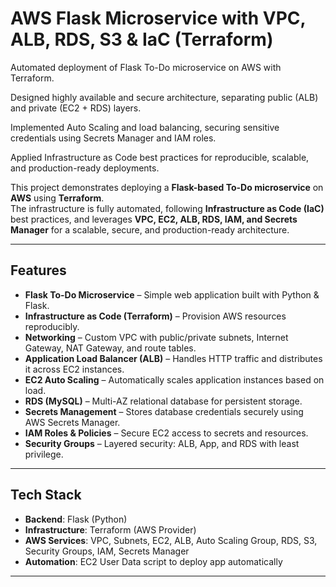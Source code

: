 # AWS Flask Microservice with VPC, ALB, RDS, S3 & IaC (Terraform)

Automated deployment of Flask To-Do microservice on AWS with Terraform.

Designed highly available and secure architecture, separating public (ALB) and private (EC2 + RDS) layers.

Implemented Auto Scaling and load balancing, securing sensitive credentials using Secrets Manager and IAM roles.

Applied Infrastructure as Code best practices for reproducible, scalable, and production-ready deployments.


This project demonstrates deploying a **Flask-based To-Do microservice** on **AWS** using **Terraform**.  
The infrastructure is fully automated, following **Infrastructure as Code (IaC)** best practices, and leverages **VPC, EC2, ALB, RDS, IAM, and Secrets Manager** for a scalable, secure, and production-ready architecture.

---

## Features

- **Flask To-Do Microservice** – Simple web application built with Python & Flask.
- **Infrastructure as Code (Terraform)** – Provision AWS resources reproducibly.
- **Networking** – Custom VPC with public/private subnets, Internet Gateway, NAT Gateway, and route tables.
- **Application Load Balancer (ALB)** – Handles HTTP traffic and distributes it across EC2 instances.
- **EC2 Auto Scaling** – Automatically scales application instances based on load.
- **RDS (MySQL)** – Multi-AZ relational database for persistent storage.
- **Secrets Management** – Stores database credentials securely using AWS Secrets Manager.
- **IAM Roles & Policies** – Secure EC2 access to secrets and resources.
- **Security Groups** – Layered security: ALB, App, and RDS with least privilege.

---

## Tech Stack

- **Backend**: Flask (Python)  
- **Infrastructure**: Terraform (AWS Provider)  
- **AWS Services**: VPC, Subnets, EC2, ALB, Auto Scaling Group, RDS, S3, Security Groups, IAM, Secrets Manager  
- **Automation**: EC2 User Data script to deploy app automatically

---



